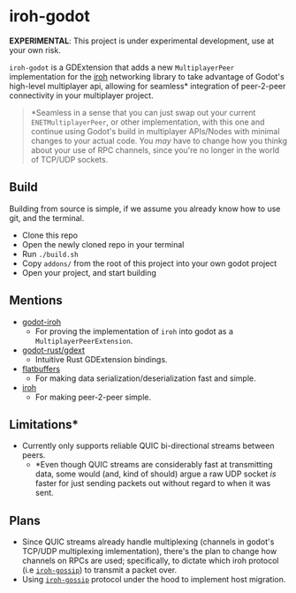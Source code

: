 # iroh-godot

**EXPERIMENTAL**: This project is under experimental development, use at your own risk.

`iroh-godot` is a GDExtension that adds a new `MultiplayerPeer` implementation for the [iroh](https://iroh.computer) networking library to take advantage of Godot's high-level multiplayer api, allowing for seamless* integration of peer-2-peer connectivity in your multiplayer project.

> *Seamless in a sense that you can just swap out your current `ENETMultiplayerPeer`, or other implementation, with this one and continue using Godot's build in multiplayer APIs/Nodes with minimal changes to your actual code. You _may_ have to change how you thinkg about your use of RPC channels, since you're no longer in the world of TCP/UDP sockets.

## Build

Building from source is simple, if we assume you already know how to use git, and the terminal.

- Clone this repo
- Open the newly cloned repo in your terminal
- Run `./build.sh`
- Copy `addons/` from the root of this project into your own godot project
- Open your project, and start building

## Mentions

- [godot-iroh](https://github.com/tipragot/godot-iroh)
  - For proving the implementation of `iroh` into godot as a `MultiplayerPeerExtension`.
- [godot-rust/gdext](https://github.com/godot-rust/gdext)
  - Intuitive Rust GDExtension bindings.
- [flatbuffers](https://flatbuffers.dev)
  - For making data serialization/deserialization fast and simple.
- [iroh](https://iroh.computer)
  - For making peer-2-peer simple.

## Limitations*

- Currently only supports reliable QUIC bi-directional streams between peers.
  - *Even though QUIC streams are considerably fast at transmitting data, some would (and, kind of should) argue a raw UDP socket _is_ faster for just sending packets out without regard to when it was sent.

## Plans

- Since QUIC streams already handle multiplexing (channels in godot's TCP/UDP multiplexing imlementation), there's the plan to change how channels on RPCs are used; specifically, to dictate which iroh protocol (i.e [`iroh-gossip`](https://www.iroh.computer/proto/iroh-gossip)) to transmit a packet over.
- Using [`iroh-gossip`](https://www.iroh.computer/proto/iroh-gossip) protocol under the hood to implement host migration.
